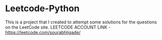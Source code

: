 # Leetcode-Python
This is a project that I created to attempt some solutions for the questions on the LeetCode site.
LEETCODE ACCOUNT LINK - https://leetcode.com/sourabhligade/
